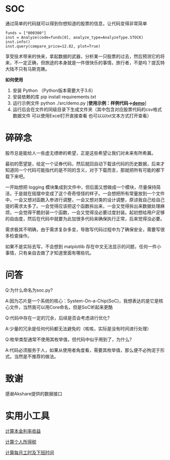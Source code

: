 # SOC
通过简单的代码就可以得到你想知道的股票的信息，让代码变得非常简单
```
funds = ["000300"]
inst = Analyze(code=funds[0], analyze_type=AnalyzeType.STOCK)
inst.info()
inst.query(compare_price=12.82, plot=True)
```
享受技术带来的快来，拿起数据的武器，分析某一只股票的过去，然后预测它的将来，不一定正确，但旅途的本身就是一件很快乐的事情，旅行者，不是吗？提瓦特大陆不只有马斯克礁。

**如何使用**
1. 安装 Python （Python版本需要大于3.6）
2. 安装依赖的库 pip install requirements.txt
3. 运行示例文件 python ./src/demo.py  [**使用示例：样例代码->[demo](./src/demo.py)**]
4. 运行后会在文件的同级目录下生成文件夹（其中包含对应股票代码的csv格式数据文件 可以使用Excel打开直接查看 也可以以txt文本方式打开查看）

# 碎碎念
股市总是能给人一些虚无缥缈的希望，正是这些希望让我们对未来有所希冀。

最初的愿望是，给定一个证券代码，然后就回自动下载该代码的历史数据，后来才知道同一个代码可能指代的是不同的含义，对于下载而言，那就把所有可能的都下载下来吧。

一开始想把 logging 模块集成到文件中，但后面又想做成一个模块，尽量保持简洁，于是就在摇摆中变成了这个奇奇怪怪的样子。一会想把所有常量放到一个文件中，一会又想对函数入参进行调整，一会又想对类的设计调整，原谅我自己给自己提的需求太多了。一会觉得应该把这个函数拆出来，一会又觉得拆出来数据处理麻烦，一会觉得干脆封装一个函数，一会又觉得没必要过度封装。起初想给用户足够的自由度，然后在代码中就要为此加很多代码来确保执行正常，后来觉得没必要。

需求极其不明确，由于需求复杂多变，导致写代码过程中为了确保安全，需要写很多检查操作。

如果不是实际去写，不会想到 matplotlib 存在中文无法显示的问题，任何一件小事情，只有亲自去做了才知道里面有哪些坑。

# 问答
Q:为什么命名为soc.py?

A:因为芯片是一个系统的核心：System-On-a-Chip(SoC)，我想表达的是它是核心文件，当然我可以用Core命名，但是SoC听起来更酷

Q:代码中存在一定的冗余，后续是否会考虑进行优化?

A:少量的冗余是任何代码都无法避免的（咳咳，实际是没有时间进行处理）

Q:枚举类型通常不使用其枚举值，但代码中似乎用到了，为什么?

A:代码必须服务于人，如果从使用者角度看，需要其枚举值，那么便不必拘泥于形式。当然是不推荐的做法。

# 致谢
感谢Akshare提供的数据接口

# 实用小工具 
[计算本金利率收益](./tool/calc.py)

[计算个人所得税](./tool/tax.py)

[计算每月工时及下班时间](./tool/worktime.py)
